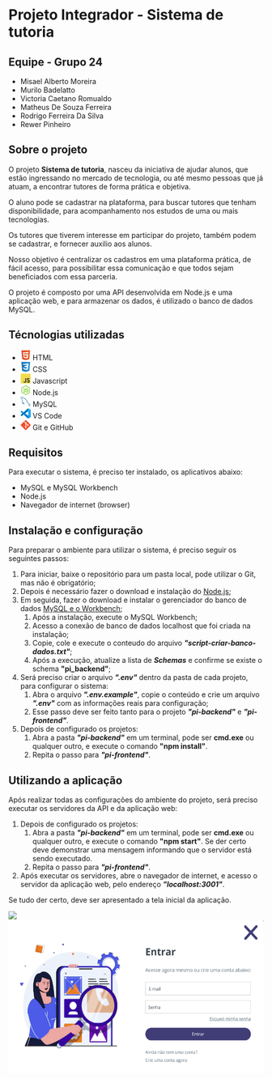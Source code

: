 # Projeto Integrador - Sistema de tutoria

## Equipe - Grupo 24

* Misael Alberto Moreira
* Murilo Badelatto
* Victoria Caetano Romualdo
* Matheus De Souza Ferreira
* Rodrigo Ferreira Da Silva
* Rewer Pinheiro

## Sobre o projeto

O projeto **Sistema de tutoria**, nasceu da iniciativa de ajudar alunos, que estão ingressando no mercado de tecnologia, ou até mesmo pessoas que já atuam, a encontrar tutores de forma prática e objetiva.

O aluno pode se cadastrar na plataforma, para buscar tutores que tenham disponibilidade, para acompanhamento nos estudos de uma ou mais tecnologias.

Os tutores que tiverem interesse em participar do projeto, também podem se cadastrar, e fornecer auxilio aos alunos.

Nosso objetivo é centralizar os cadastros em uma plataforma prática, de fácil acesso, para possibilitar essa comunicação e que todos sejam beneficiados com essa parceria.

O projeto é composto por uma API desenvolvida em Node.js e uma aplicação web, e para armazenar os dados, é utilizado o banco de dados MySQL.

## Técnologias utilizadas

* <img src="https://raw.githubusercontent.com/devicons/devicon/1119b9f84c0290e0f0b38982099a2bd027a48bf1/icons/html5/html5-original.svg" height="20" /> HTML
* <img src="https://raw.githubusercontent.com/devicons/devicon/1119b9f84c0290e0f0b38982099a2bd027a48bf1/icons/css3/css3-original.svg" height="20" /> CSS
* <img src="https://raw.githubusercontent.com/devicons/devicon/1119b9f84c0290e0f0b38982099a2bd027a48bf1/icons/javascript/javascript-original.svg" height="20" /> Javascript
* <img src="https://raw.githubusercontent.com/devicons/devicon/1119b9f84c0290e0f0b38982099a2bd027a48bf1/icons/nodejs/nodejs-original.svg" height="20" /> Node.js
* <img src="https://raw.githubusercontent.com/devicons/devicon/1119b9f84c0290e0f0b38982099a2bd027a48bf1/icons/mysql/mysql-original.svg" height="20" /> MySQL
* <img src="https://raw.githubusercontent.com/devicons/devicon/1119b9f84c0290e0f0b38982099a2bd027a48bf1/icons/vscode/vscode-original.svg" height="20" /> VS Code
* <img src="https://raw.githubusercontent.com/devicons/devicon/1119b9f84c0290e0f0b38982099a2bd027a48bf1/icons/git/git-original.svg" height="20" /> Git e GitHub

## Requisitos

Para executar o sistema, é preciso ter instalado, os aplicativos abaixo:

* MySQL e MySQL Workbench
* Node.js
* Navegador de internet (browser)

## Instalação e configuração

Para preparar o ambiente para utilizar o sistema, é preciso seguir os seguintes passos:

1. Para iniciar, baixe o repositório para um pasta local, pode utilizar o Git, mas não é obrigatório;
1. Depois é necessário fazer o download e instalação do [Node.js](https://nodejs.org/dist/v18.15.0/node-v18.15.0-x64.msi);
1. Em seguida, fazer o download e instalar o gerenciador do banco de dados [MySQL e o Workbench](https://dev.mysql.com/get/Downloads/MySQLInstaller/mysql-installer-community-8.0.32.0.msi);
    1. Após a instalação, execute o MySQL Workbench;
    1. Acesso a conexão de banco de dados localhost que foi criada na instalação;
    1. Copie, cole e execute o conteudo do arquivo _**"script-criar-banco-dados.txt"**_;
    1. Após a execução, atualize a lista de _**Schemas**_ e confirme se existe o schema **"pi_backend"**;
1. Será preciso criar o arquivo _**".env"**_ dentro da pasta de cada projeto, para configurar o sistema:
    1. Abra o arquivo _**".env.example"**_, copie o conteúdo e crie um arquivo _**".env"**_ com as informações reais para configuração;
    1. Esse passo deve ser feito tanto para o projeto _**"pi-backend"**_ e _**"pi-frontend"**_.
1. Depois de configurado os projetos:
    1. Abra a pasta _**"pi-backend"**_ em um terminal, pode ser **cmd.exe** ou qualquer outro, e execute o comando **"npm install"**. 
    1. Repita o passo para _**"pi-frontend"**_.

## Utilizando a aplicação

Após realizar todas as configurações do ambiente do projeto, será preciso executar os servidores da API e da aplicação web:

1. Depois de configurado os projetos:
    1. Abra a pasta _**"pi-backend"**_ em um terminal, pode ser **cmd.exe** ou qualquer outro, e execute o comando **"npm start"**. Se der certo deve demonstrar uma mensagem informando que o servidor está sendo executado.
    1. Repita o passo para _**"pi-frontend"**_.
1. Após executar os servidores, abre o navegador de internet, e acesso o servidor da aplicação web, pelo endereço _**"localhost:3001"**_.

Se tudo der certo, deve ser apresentado a tela inicial da aplicação.

<img src="https://raw.githubusercontent.com/rewerp/projetoIntegradorSenac/main/exemplos/app-exemplo-01.png" height="400" />
<img src="https://raw.githubusercontent.com/rewerp/projetoIntegradorSenac/main/exemplos/app-exemplo-02.png" height="300" />